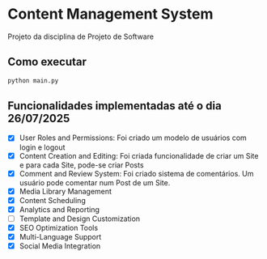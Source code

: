 # Content Management System
Projeto da disciplina de Projeto de Software

## Como executar
```python
python main.py
```

## Funcionalidades implementadas até o dia 26/07/2025
- [x] User Roles and Permissions: Foi criado um modelo de usuários com login e logout
- [x] Content Creation and Editing: Foi criada funcionalidade de criar um Site e para cada Site, pode-se criar Posts
- [x] Comment and Review System: Foi criado sistema de comentários. Um usuário pode comentar num Post de um Site.
- [x] Media Library Management
- [x] Content Scheduling
- [x] Analytics and Reporting
- [ ] Template and Design Customization
- [x] SEO Optimization Tools
- [x] Multi-Language Support
- [x] Social Media Integration